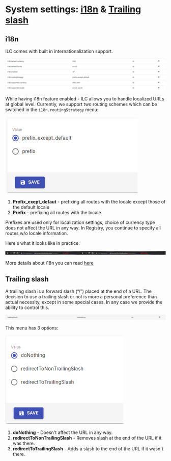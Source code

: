 # System settings: [i18n](#i18n) & [Trailing slash](#trailing-slash)

## i18n

ILC comes with built in internationalization support.

![i18n screenshot](../assets/routes/i18n.png)

While having i18n feature enabled - ILC allows you to handle localized URLs at global level. Currently, we support two routing schemes which can be switched in the `i18n.routingStrategy` menu:

![i18n routing strategy](../assets/routes/i18n-settings.png)

 1. **Prefix_exept_defaut** - prefixing all routes with the locale except those of the default locale
 2. **Prefix** - prefixing all routes with the locale

Prefixes are used only for localization settings, choice of currency type does not affect the URL in any way. In Registry, you continue to specify all routes w/o locale information.

Here's what it looks like in practice:

![i18n language prefix example](../assets/routes/language-prefix.png)

More details about i18n you can read [here](../i18n.md)

## Trailing slash

A trailing slash is a forward slash (“/”) placed at the end of a URL.
The decision to use a trailing slash or not is more a personal preference than actual necessity, except in some special cases. In any case we provide the ability to control this.

![Trailing slash](../assets/routes/trailing-slash.png)

This menu has 3 options:

 ![Trailing slash settings](../assets/routes/trailing-slash-settings.png)

 1. **doNothing** - Doesn't affect the URL in any way.
 2. **redirectToNonTrailingSlash** - Removes slash at the end of the URL if it was there.
 3. **redirectToTrailingSlash** - Adds a slash to the end of the URL if it wasn't there.
